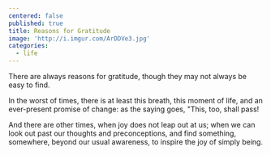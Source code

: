 ```yaml
---
centered: false
published: true
title: Reasons for Gratitude
image: 'http://i.imgur.com/ArDDVe3.jpg'
categories:
  - life
---
```

There are always reasons
for gratitude,
though they may not always 
be easy to find.

In the worst of times,
there is at least this breath,
this moment of life,
and an ever-present promise 
of change:
as the saying goes,
"This, too, shall pass!

And there are other times,
when joy does not leap 
out at us;
when we can look out
past our thoughts 
and preconceptions,
and find something, 
somewhere, 
beyond our usual awareness,
to inspire the joy
of simply being. 
